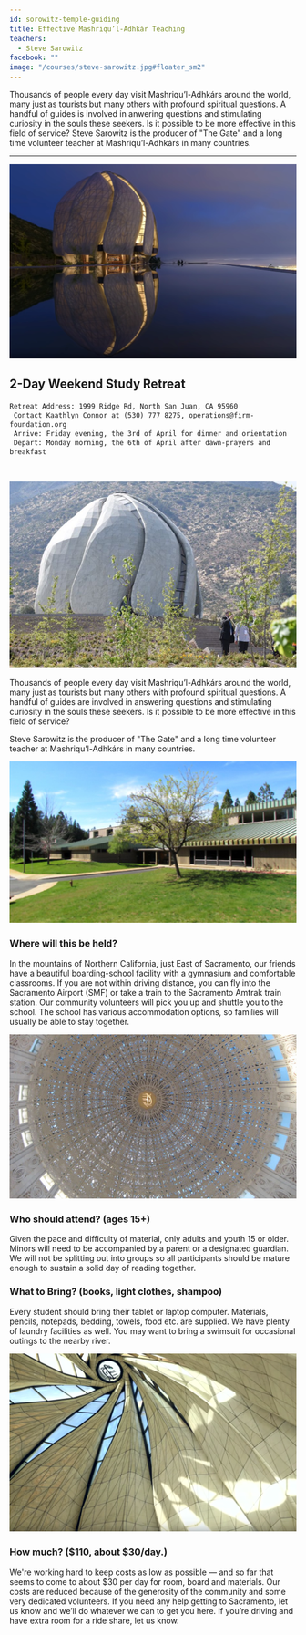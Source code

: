 ```yaml
---
id: sorowitz-temple-guiding
title: Effective Mashriqu’l-Adhkár Teaching
teachers:
  - Steve Sarowitz
facebook: ""
image: "/courses/steve-sarowitz.jpg#floater_sm2"
---
```


Thousands of people every day visit Mashriqu’l-Adhkárs around the world, many just as tourists but many others with profound spiritual questions. A handful of guides is involved in anwering questions and stimulating curiosity in the souls these seekers. Is it possible to be more effective in this field of service? Steve Sarowitz is the producer of "The Gate" and a long time volunteer teacher at Mashriqu’l-Adhkárs in many countries.

---


![temple](/courses/temple-chile-exterior-pool.png#full)

## 2-Day Weekend Study Retreat

```
Retreat Address: 1999 Ridge Rd, North San Juan, CA 95960
 Contact Kaathlyn Connor at (530) 777 8275, operations@firm-foundation.org
 Arrive: Friday evening, the 3rd of April for dinner and orientation
 Depart: Monday morning, the 6th of April after dawn-prayers and breakfast
```

<br>

![temple front](/courses/temple-chile.png#floater2)

Thousands of people every day visit Mashriqu’l-Adhkárs around the world, many just as tourists but many others with profound spiritual questions. A handful of guides are involved in answering questions and stimulating curiosity in the souls these seekers. Is it possible to be more effective in this field of service?

Steve Sarowitz is the producer of "The Gate" and a long time volunteer teacher at Mashriqu’l-Adhkárs in many countries.



![school front](/courses/school-front2.jpg#floater)
### Where will this be held?

In the mountains of Northern California, just East of Sacramento, our friends have a beautiful boarding-school facility with a gymnasium and comfortable classrooms. If you are not within driving distance, you can fly into the Sacramento Airport (SMF) or take a train to the Sacramento Amtrak train station. Our community volunteers will pick you up and shuttle you to the school. The school has various accommodation options, so families will usually be able to stay together.



![software with tablet of ahmad](/courses/temple-wilmette-interior.png#floater2)
### Who should attend? (ages 15+)

Given the pace and difficulty of material, only adults and youth 15 or older. Minors will need to be accompanied by a parent or a designated guardian. We will not be splitting out into groups so all participants should be mature enough to sustain a solid day of reading together.



### What to Bring? (books, light clothes, shampoo)

Every student should bring their tablet or laptop computer. Materials, pencils, notepads, bedding, towels, food etc. are supplied. We have plenty of laundry facilities as well. You may want to bring a swimsuit for occasional outings to the nearby river.


![library of arabic books](/courses/temple-chile-interior.png#floater)

### How much? ($110, about $30/day.)

We're working hard to keep costs as low as possible — and so far that seems to come to about $30 per day for room, board and materials. Our costs are reduced because of the generosity of the community and some very dedicated volunteers. If you need any help getting to Sacramento, let us know and we’ll do whatever we can to get you here. If you’re driving and have extra room for a ride share, let us know.

<br><br><br><br>
